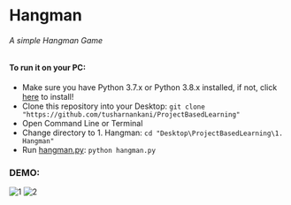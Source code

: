 # Hangman
###### A simple Hangman Game

#### To run it on your PC:
* Make sure you have Python 3.7.x or Python 3.8.x installed, if not, click [here](https://www.python.org/downloads/) to install! 
* Clone this repository into your Desktop: `git clone "https://github.com/tusharnankani/ProjectBasedLearning"`
* Open Command Line or Terminal 
* Change directory to 1. Hangman: `cd "Desktop\ProjectBasedLearning\1. Hangman"`
* Run [hangman.py](https://github.com/tusharnankani/ProjectBasedLearning/blob/master/1.%20Hangman/hangman.py): `python hangman.py`

### DEMO:
![1](https://user-images.githubusercontent.com/61280281/86055694-d1175d80-ba79-11ea-98b9-31a487f46fef.png)
![2](https://user-images.githubusercontent.com/61280281/86055697-d1aff400-ba79-11ea-82e7-10566c23a75c.png)
